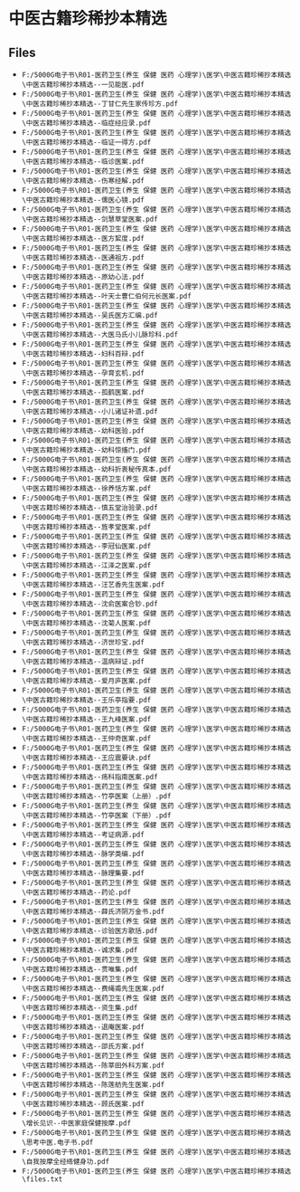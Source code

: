 # 中医古籍珍稀抄本精选

## Files

- `F:/5000G电子书\R01-医药卫生(养生 保健 医药 心理学)\医学\中医古籍珍稀抄本精选\中医古籍珍稀抄本精选--一见能医.pdf`
- `F:/5000G电子书\R01-医药卫生(养生 保健 医药 心理学)\医学\中医古籍珍稀抄本精选\中医古籍珍稀抄本精选--丁甘仁先生家传珍方.pdf`
- `F:/5000G电子书\R01-医药卫生(养生 保健 医药 心理学)\医学\中医古籍珍稀抄本精选\中医古籍珍稀抄本精选--临症经应录.pdf`
- `F:/5000G电子书\R01-医药卫生(养生 保健 医药 心理学)\医学\中医古籍珍稀抄本精选\中医古籍珍稀抄本精选--临证一得方.pdf`
- `F:/5000G电子书\R01-医药卫生(养生 保健 医药 心理学)\医学\中医古籍珍稀抄本精选\中医古籍珍稀抄本精选--临诊医案.pdf`
- `F:/5000G电子书\R01-医药卫生(养生 保健 医药 心理学)\医学\中医古籍珍稀抄本精选\中医古籍珍稀抄本精选--伤寒经解.pdf`
- `F:/5000G电子书\R01-医药卫生(养生 保健 医药 心理学)\医学\中医古籍珍稀抄本精选\中医古籍珍稀抄本精选--儒医心镜.pdf`
- `F:/5000G电子书\R01-医药卫生(养生 保健 医药 心理学)\医学\中医古籍珍稀抄本精选\中医古籍珍稀抄本精选--剑慧草堂医案.pdf`
- `F:/5000G电子书\R01-医药卫生(养生 保健 医药 心理学)\医学\中医古籍珍稀抄本精选\中医古籍珍稀抄本精选--医方絜度.pdf`
- `F:/5000G电子书\R01-医药卫生(养生 保健 医药 心理学)\医学\中医古籍珍稀抄本精选\中医古籍珍稀抄本精选--医通祖方.pdf`
- `F:/5000G电子书\R01-医药卫生(养生 保健 医药 心理学)\医学\中医古籍珍稀抄本精选\中医古籍珍稀抄本精选--原幼心法.pdf`
- `F:/5000G电子书\R01-医药卫生(养生 保健 医药 心理学)\医学\中医古籍珍稀抄本精选\中医古籍珍稀抄本精选--叶天士曹仁伯何元长医案.pdf`
- `F:/5000G电子书\R01-医药卫生(养生 保健 医药 心理学)\医学\中医古籍珍稀抄本精选\中医古籍珍稀抄本精选--吴氏医方汇编.pdf`
- `F:/5000G电子书\R01-医药卫生(养生 保健 医药 心理学)\医学\中医古籍珍稀抄本精选\中医古籍珍稀抄本精选--大医马氏小儿脉珍科.pdf`
- `F:/5000G电子书\R01-医药卫生(养生 保健 医药 心理学)\医学\中医古籍珍稀抄本精选\中医古籍珍稀抄本精选--妇科百辩.pdf`
- `F:/5000G电子书\R01-医药卫生(养生 保健 医药 心理学)\医学\中医古籍珍稀抄本精选\中医古籍珍稀抄本精选--孕育玄机.pdf`
- `F:/5000G电子书\R01-医药卫生(养生 保健 医药 心理学)\医学\中医古籍珍稀抄本精选\中医古籍珍稀抄本精选--孤鹤医案.pdf`
- `F:/5000G电子书\R01-医药卫生(养生 保健 医药 心理学)\医学\中医古籍珍稀抄本精选\中医古籍珍稀抄本精选--小儿诸证补遗.pdf`
- `F:/5000G电子书\R01-医药卫生(养生 保健 医药 心理学)\医学\中医古籍珍稀抄本精选\中医古籍珍稀抄本精选--幼科医验.pdf`
- `F:/5000G电子书\R01-医药卫生(养生 保健 医药 心理学)\医学\中医古籍珍稀抄本精选\中医古籍珍稀抄本精选--幼科惊搐门.pdf`
- `F:/5000G电子书\R01-医药卫生(养生 保健 医药 心理学)\医学\中医古籍珍稀抄本精选\中医古籍珍稀抄本精选--幼科折衷秘传真本.pdf`
- `F:/5000G电子书\R01-医药卫生(养生 保健 医药 心理学)\医学\中医古籍珍稀抄本精选\中医古籍珍稀抄本精选--徐养恬方案.pdf`
- `F:/5000G电子书\R01-医药卫生(养生 保健 医药 心理学)\医学\中医古籍珍稀抄本精选\中医古籍珍稀抄本精选--慎五堂治验录.pdf`
- `F:/5000G电子书\R01-医药卫生(养生 保健 医药 心理学)\医学\中医古籍珍稀抄本精选\中医古籍珍稀抄本精选--旌孝堂医案.pdf`
- `F:/5000G电子书\R01-医药卫生(养生 保健 医药 心理学)\医学\中医古籍珍稀抄本精选\中医古籍珍稀抄本精选--李冠仙医案.pdf`
- `F:/5000G电子书\R01-医药卫生(养生 保健 医药 心理学)\医学\中医古籍珍稀抄本精选\中医古籍珍稀抄本精选--江泽之医案.pdf`
- `F:/5000G电子书\R01-医药卫生(养生 保健 医药 心理学)\医学\中医古籍珍稀抄本精选\中医古籍珍稀抄本精选--汪艺香先生医案.pdf`
- `F:/5000G电子书\R01-医药卫生(养生 保健 医药 心理学)\医学\中医古籍珍稀抄本精选\中医古籍珍稀抄本精选--沈俞医案合钞.pdf`
- `F:/5000G电子书\R01-医药卫生(养生 保健 医药 心理学)\医学\中医古籍珍稀抄本精选\中医古籍珍稀抄本精选--沈菊人医案.pdf`
- `F:/5000G电子书\R01-医药卫生(养生 保健 医药 心理学)\医学\中医古籍珍稀抄本精选\中医古籍珍稀抄本精选--济世珍宝.pdf`
- `F:/5000G电子书\R01-医药卫生(养生 保健 医药 心理学)\医学\中医古籍珍稀抄本精选\中医古籍珍稀抄本精选--温病辩证.pdf`
- `F:/5000G电子书\R01-医药卫生(养生 保健 医药 心理学)\医学\中医古籍珍稀抄本精选\中医古籍珍稀抄本精选--爱月庐医案.pdf`
- `F:/5000G电子书\R01-医药卫生(养生 保健 医药 心理学)\医学\中医古籍珍稀抄本精选\中医古籍珍稀抄本精选--王乐亭指要.pdf`
- `F:/5000G电子书\R01-医药卫生(养生 保健 医药 心理学)\医学\中医古籍珍稀抄本精选\中医古籍珍稀抄本精选--王九峰医案.pdf`
- `F:/5000G电子书\R01-医药卫生(养生 保健 医药 心理学)\医学\中医古籍珍稀抄本精选\中医古籍珍稀抄本精选--王仲奇医案.pdf`
- `F:/5000G电子书\R01-医药卫生(养生 保健 医药 心理学)\医学\中医古籍珍稀抄本精选\中医古籍珍稀抄本精选--王应震要诀.pdf`
- `F:/5000G电子书\R01-医药卫生(养生 保健 医药 心理学)\医学\中医古籍珍稀抄本精选\中医古籍珍稀抄本精选--疡科指南医案.pdf`
- `F:/5000G电子书\R01-医药卫生(养生 保健 医药 心理学)\医学\中医古籍珍稀抄本精选\中医古籍珍稀抄本精选--竹亭医案（上册）.pdf`
- `F:/5000G电子书\R01-医药卫生(养生 保健 医药 心理学)\医学\中医古籍珍稀抄本精选\中医古籍珍稀抄本精选--竹亭医案（下册）.pdf`
- `F:/5000G电子书\R01-医药卫生(养生 保健 医药 心理学)\医学\中医古籍珍稀抄本精选\中医古籍珍稀抄本精选--考证病源.pdf`
- `F:/5000G电子书\R01-医药卫生(养生 保健 医药 心理学)\医学\中医古籍珍稀抄本精选\中医古籍珍稀抄本精选--脉学类编.pdf`
- `F:/5000G电子书\R01-医药卫生(养生 保健 医药 心理学)\医学\中医古籍珍稀抄本精选\中医古籍珍稀抄本精选--脉理集要.pdf`
- `F:/5000G电子书\R01-医药卫生(养生 保健 医药 心理学)\医学\中医古籍珍稀抄本精选\中医古籍珍稀抄本精选--药论.pdf`
- `F:/5000G电子书\R01-医药卫生(养生 保健 医药 心理学)\医学\中医古籍珍稀抄本精选\中医古籍珍稀抄本精选--薛氏济阴万金书.pdf`
- `F:/5000G电子书\R01-医药卫生(养生 保健 医药 心理学)\医学\中医古籍珍稀抄本精选\中医古籍珍稀抄本精选--诊验医方歌括.pdf`
- `F:/5000G电子书\R01-医药卫生(养生 保健 医药 心理学)\医学\中医古籍珍稀抄本精选\中医古籍珍稀抄本精选--诚求集.pdf`
- `F:/5000G电子书\R01-医药卫生(养生 保健 医药 心理学)\医学\中医古籍珍稀抄本精选\中医古籍珍稀抄本精选--贯唯集.pdf`
- `F:/5000G电子书\R01-医药卫生(养生 保健 医药 心理学)\医学\中医古籍珍稀抄本精选\中医古籍珍稀抄本精选--费绳甫先生医案.pdf`
- `F:/5000G电子书\R01-医药卫生(养生 保健 医药 心理学)\医学\中医古籍珍稀抄本精选\中医古籍珍稀抄本精选--资生集.pdf`
- `F:/5000G电子书\R01-医药卫生(养生 保健 医药 心理学)\医学\中医古籍珍稀抄本精选\中医古籍珍稀抄本精选--退庵医案.pdf`
- `F:/5000G电子书\R01-医药卫生(养生 保健 医药 心理学)\医学\中医古籍珍稀抄本精选\中医古籍珍稀抄本精选--邵氏方案.pdf`
- `F:/5000G电子书\R01-医药卫生(养生 保健 医药 心理学)\医学\中医古籍珍稀抄本精选\中医古籍珍稀抄本精选--陈莘田外科方案.pdf`
- `F:/5000G电子书\R01-医药卫生(养生 保健 医药 心理学)\医学\中医古籍珍稀抄本精选\中医古籍珍稀抄本精选--陈莲舫先生医案.pdf`
- `F:/5000G电子书\R01-医药卫生(养生 保健 医药 心理学)\医学\中医古籍珍稀抄本精选\中医古籍珍稀抄本精选--顾氏医案.pdf`
- `F:/5000G电子书\R01-医药卫生(养生 保健 医药 心理学)\医学\中医古籍珍稀抄本精选\增长见识--中医家庭保健按摩.pdf`
- `F:/5000G电子书\R01-医药卫生(养生 保健 医药 心理学)\医学\中医古籍珍稀抄本精选\思考中医.电子书.pdf`
- `F:/5000G电子书\R01-医药卫生(养生 保健 医药 心理学)\医学\中医古籍珍稀抄本精选\自我按摩全经络健身功.pdf`
- `F:/5000G电子书\R01-医药卫生(养生 保健 医药 心理学)\医学\中医古籍珍稀抄本精选\files.txt`
